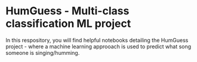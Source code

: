 # HumGuess - Multi-class classification ML project

In this respository, you will find helpful notebooks detailing the HumGuess project - where a machine learning approoach is used to
predict what song someone is singing/humming. 

